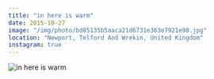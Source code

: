 ```yaml
---
title: "in here is warm"
date: 2015-10-27
image: "/img/photo/bd85135b5aaca21d6731e363e7921e90.jpg"
location: "Newport, Telford And Wrekin, United Kingdom"
instagram: true
---
```


![in here is warm](/img/photo/bd85135b5aaca21d6731e363e7921e90.jpg)
